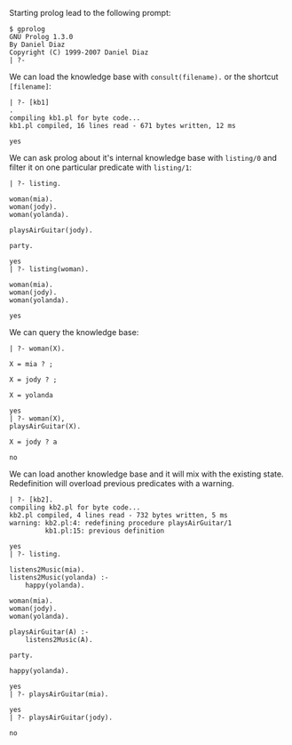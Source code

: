 Starting prolog lead to the following prompt:
```
$ gprolog
GNU Prolog 1.3.0
By Daniel Diaz
Copyright (C) 1999-2007 Daniel Diaz
| ?-
```

We can load the knowledge base with `consult(filename).` or the shortcut `[filename]`:
```
| ?- [kb1]
.
compiling kb1.pl for byte code...
kb1.pl compiled, 16 lines read - 671 bytes written, 12 ms

yes
```

We can ask prolog about it's internal knowledge base with `listing/0` and filter it on one particular predicate with `listing/1`:
```
| ?- listing.

woman(mia).
woman(jody).
woman(yolanda).

playsAirGuitar(jody).

party.

yes
| ?- listing(woman).

woman(mia).
woman(jody).
woman(yolanda).

yes
```

We can query the knowledge base:
```
| ?- woman(X).

X = mia ? ;

X = jody ? ;

X = yolanda

yes
| ?- woman(X),
playsAirGuitar(X).

X = jody ? a

no
```

We can load another knowledge base and it will mix with the existing state. Redefinition will overload previous predicates with a warning.
```
| ?- [kb2].
compiling kb2.pl for byte code...
kb2.pl compiled, 4 lines read - 732 bytes written, 5 ms
warning: kb2.pl:4: redefining procedure playsAirGuitar/1
         kb1.pl:15: previous definition

yes
| ?- listing.

listens2Music(mia).
listens2Music(yolanda) :-
	happy(yolanda).

woman(mia).
woman(jody).
woman(yolanda).

playsAirGuitar(A) :-
	listens2Music(A).

party.

happy(yolanda).

yes
| ?- playsAirGuitar(mia).

yes
| ?- playsAirGuitar(jody).

no
```
